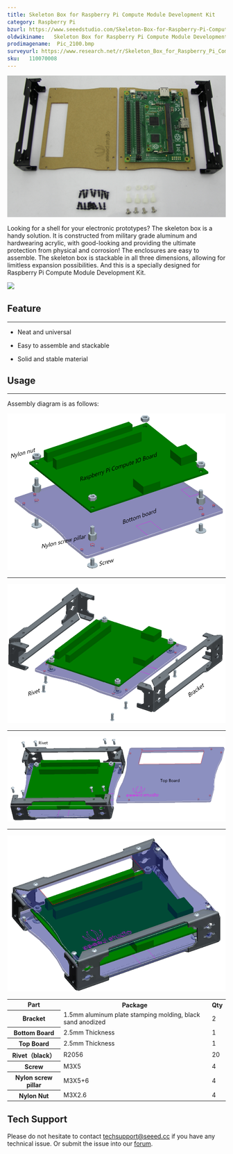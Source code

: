 ```yaml
---
title: Skeleton Box for Raspberry Pi Compute Module Development Kit
category: Raspberry Pi
bzurl: https://www.seeedstudio.com/Skeleton-Box-for-Raspberry-Pi-Compute-Module-p-2078.html
oldwikiname:   Skeleton Box for Raspberry Pi Compute Module Development Kit
prodimagename:  Pic_2100.bmp
surveyurl: https://www.research.net/r/Skeleton_Box_for_Raspberry_Pi_Compute_Module_Development_Kit
sku:   110070008
---
```

![](https://github.com/SeeedDocument/Skeleton_Box_for_Raspberry_Pi_Compute_Module_Development_Kit/raw/master/img/Pic_2100.bmp)

Looking for a shell for your electronic prototypes? The skeleton box is a handy solution. It is constructed from military grade aluminum and hardwearing acrylic, with good-looking and providing the ultimate protection from physical and corrosion! The enclosures are easy to assemble. The skeleton box is stackable in all three dimensions, allowing for limitless expansion possibilities. And this is a specially designed for Raspberry Pi Compute Module Development Kit.

[![](https://github.com/SeeedDocument/Seeed-WiKi/raw/master/docs/images/300px-Get_One_Now_Banner-ragular.png)](https://www.seeedstudio.com/Skeleton-Box-for-Raspberry-Pi-Compute-Module-p-2078.html)


##  Feature
---
*   Neat and universal

*   Easy to assemble and stackable

*   Solid and stable material

##  Usage
---
Assembly diagram is as follows:

![](https://github.com/SeeedDocument/Skeleton_Box_for_Raspberry_Pi_Compute_Module_Development_Kit/raw/master/img/21011.bmp)

* * *

![](https://github.com/SeeedDocument/Skeleton_Box_for_Raspberry_Pi_Compute_Module_Development_Kit/raw/master/img/Pic_2102.bmp)

* * *

![](https://github.com/SeeedDocument/Skeleton_Box_for_Raspberry_Pi_Compute_Module_Development_Kit/raw/master/img/21031.bmp)

* * *

![](https://github.com/SeeedDocument/Skeleton_Box_for_Raspberry_Pi_Compute_Module_Development_Kit/raw/master/img/Pic_2104.bmp)

<table  cellspacing="0" width="80%">
<tr>
<th scope="col"> Part
</th>
<th scope="col"> Package
</th>
<th scope="col"> Qty
</th></tr>
<tr>
<th scope="row"> Bracket
</th>
<td> 1.5mm aluminum plate stamping molding, black sand anodized
</td>
<td> 2
</td></tr>
<tr>
<th scope="row">Bottom Board
</th>
<td> 2.5mm Thickness
</td>
<td> 1
</td></tr>
<tr>
<th scope="row">Top Board
</th>
<td> 2.5mm Thickness
</td>
<td> 1
</td></tr>
<tr>
<th scope="row">Rivet（black）
</th>
<td> R2056
</td>
<td> 20
</td></tr>
<tr>
<th scope="row"> Screw
</th>
<td> M3X5
</td>
<td> 4
</td></tr>
<tr>
<th scope="row">Nylon screw pillar
</th>
<td> M3X5+6
</td>
<td> 4
</td></tr>
<tr>
<th scope="row">Nylon Nut
</th>
<td> M3X2.6
</td>
<td> 4
</td></tr></table>

## Tech Support
Please do not hesitate to contact [techsupport@seeed.cc](techsupport@seeed.cc) if you have any technical issue. Or submit the issue into our [forum](http://forum.seeedstudio.com/). 